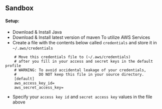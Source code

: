 
## Sandbox
#### Setup:
* Download & Install Java
* Download & Install latest version of maven
To utilize AWS Services
* Create a file with the contents below called `credentials` and store it in `~/.aws/credentials`

```
    # Move this credentials file to (~/.aws/credentials)
    # after you fill in your access and secret keys in the default profile
    # WARNING: To avoid accidental leakage of your credentials,
    #          DO NOT keep this file in your source directory.
    [default]
    aws_access_key_id=
    aws_secret_access_key=
```
* Specify your `access key id` and `secret access key` values in the file above

